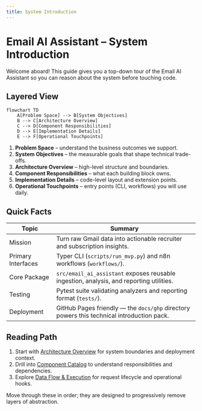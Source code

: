 ```yaml
---
title: System Introduction
---
```


# Email AI Assistant – System Introduction

Welcome aboard! This guide gives you a top-down tour of the Email AI Assistant so you can reason about the system before touching code.

## Layered View

```mermaid
flowchart TD
    A[Problem Space] --> B[System Objectives]
    B --> C[Architecture Overview]
    C --> D[Component Responsibilities]
    D --> E[Implementation Details]
    E --> F[Operational Touchpoints]
```

1. **Problem Space** – understand the business outcomes we support.
2. **System Objectives** – the measurable goals that shape technical trade-offs.
3. **Architecture Overview** – high-level structure and boundaries.
4. **Component Responsibilities** – what each building block owns.
5. **Implementation Details** – code-level layout and extension points.
6. **Operational Touchpoints** – entry points (CLI, workflows) you will use daily.

## Quick Facts

| Topic | Summary |
| ----- | ------- |
| Mission | Turn raw Gmail data into actionable recruiter and subscription insights. |
| Primary Interfaces | Typer CLI (`scripts/run_mvp.py`) and n8n workflows (`workflows/`). |
| Core Package | `src/email_ai_assistant` exposes reusable ingestion, analysis, and reporting utilities. |
| Testing | Pytest suite validating analyzers and reporting format (`tests/`). |
| Deployment | GitHub Pages friendly — the `docs/ghp` directory powers this technical introduction pack. |

## Reading Path

1. Start with [Architecture Overview](architecture.md) for system boundaries and deployment context.
2. Drill into [Component Catalog](components.md) to understand responsibilities and dependencies.
3. Explore [Data Flow & Execution](data-flow.md) for request lifecycle and operational hooks.

Move through these in order; they are designed to progressively remove layers of abstraction.
